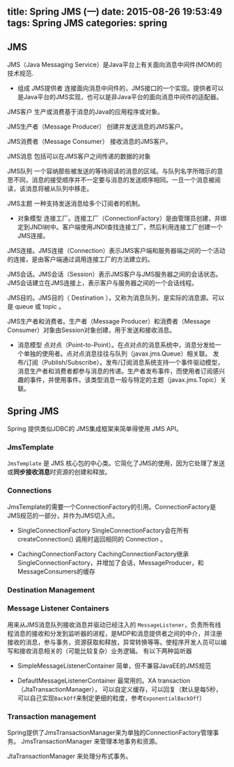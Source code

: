 title: Spring JMS (一)
date: 2015-08-26 19:53:49
tags: Spring JMS
categories: spring
---
## JMS
JMS（Java Messaging Service）是Java平台上有关面向消息中间件(MOM)的技术规范.

* 组成
JMS提供者
连接面向消息中间件的，JMS接口的一个实现。提供者可以是Java平台的JMS实现，也可以是非Java平台的面向消息中间件的适配器。
  
JMS客户
生产或消费基于消息的Java的应用程序或对象。
  
JMS生产者（Message Producer）
创建并发送消息的JMS客户。
  
JMS消费者（Message Consumer）
接收消息的JMS客户。
  
JMS消息
包括可以在JMS客户之间传递的数据的对象
  
JMS队列
一个容纳那些被发送的等待阅读的消息的区域。与队列名字所暗示的意思不同，消息的接受顺序并不一定要与消息的发送顺序相同。一旦一个消息被阅读，该消息将被从队列中移走。
  
JMS主题
一种支持发送消息给多个订阅者的机制。
  
  

* 对象模型
连接工厂。连接工厂（ConnectionFactory）是由管理员创建，并绑定到JNDI树中。客户端使用JNDI查找连接工厂，然后利用连接工厂创建一个JMS连接。
  
JMS连接。JMS连接（Connection）表示JMS客户端和服务器端之间的一个活动的连接，是由客户端通过调用连接工厂的方法建立的。
  
JMS会话。JMS会话（Session）表示JMS客户与JMS服务器之间的会话状态。JMS会话建立在JMS连接上，表示客户与服务器之间的一个会话线程。
  
JMS目的。JMS目的（ Destination ），又称为消息队列，是实际的消息源。可以是 queue 或 topic 。
  
JMS生产者和消费者。生产者（Message Producer）和消费者（Message Consumer）对象由Session对象创建，用于发送和接收消息。
  
  

* 消息模型
点对点（Point-to-Point）。在点对点的消息系统中，消息分发给一个单独的使用者。点对点消息往往与队列（javax.jms.Queue）相关联。
发布/订阅（Publish/Subscribe）。发布/订阅消息系统支持一个事件驱动模型，消息生产者和消费者都参与消息的传递。生产者发布事件，而使用者订阅感兴趣的事件，并使用事件。该类型消息一般与特定的主题（javax.jms.Topic）关联。


## Spring JMS
Spring 提供类似JDBC的 JMS集成框架来简单得使用 JMS API。

### JmsTemplate
`JmsTemplate` 是 JMS 核心包的中心类。它简化了JMS的使用，因为它处理了发送或**同步接收消息**时资源的创建和释放。



### Connections
JmsTemplate的需要一个ConnectionFactory的引用。ConnectionFactory是JMS规范的一部分，并作为JMS切入点。

* SingleConnectionFactory
SingleConnectionFactory会在所有 createConnection() 调用时返回相同的 Connection 。

* CachingConnectionFactory
CachingConnectionFactory继承SingleConnectionFactory，并增加了会话，MessageProducer，和MessageConsumers的缓存

### Destination Management


### Message Listener Containers
用来从JMS消息队列接收消息并驱动已经注入的 `MessageListener`，负责所有线程消息的接收和分发到监听器的进程，是MDP和消息提供者之间的中介，并注册接收的消息，参与事务，资源获取和释放，异常转换等等。使程序开发人员可以编写和接收消息相关的（可能比较复杂）业务逻辑。
有以下两种监听器

* SimpleMessageListenerContainer
简单，但不兼容JavaEE的JMS规范


* DefaultMessageListenerContainer
最常用的。XA transaction（JtaTransactionManager）， 可以自定义缓存，可以回复（默认是每5秒，可以自己实现`BackOff`来制定更细的粒度，参考`ExponentialBackOff`）

### Transaction management
Spring提供了JmsTransactionManager来为单独的ConnectionFactory管理事务。
JmsTransactionManager 来管理本地事务和资源。

JtaTransactionManager 来处理分布式事务。

